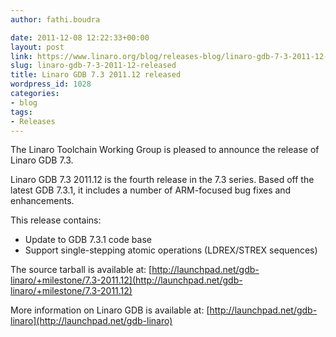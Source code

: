 ```yaml
---
author: fathi.boudra

date: 2011-12-08 12:22:33+00:00
layout: post
link: https://www.linaro.org/blog/releases-blog/linaro-gdb-7-3-2011-12-released/
slug: linaro-gdb-7-3-2011-12-released
title: Linaro GDB 7.3 2011.12 released
wordpress_id: 1028
categories:
- blog
tags:
- Releases
---
```


The Linaro Toolchain Working Group is pleased to announce the release of Linaro GDB 7.3.

Linaro GDB 7.3 2011.12 is the fourth release in the 7.3 series. Based off the latest GDB 7.3.1, it includes a number of ARM-focused bug fixes and enhancements.

This release contains:
* Update to GDB 7.3.1 code base
* Support single-stepping atomic operations (LDREX/STREX sequences)

The source tarball is available at:
[http://launchpad.net/gdb-linaro/+milestone/7.3-2011.12](http://launchpad.net/gdb-linaro/+milestone/7.3-2011.12)

More information on Linaro GDB is available at:
[http://launchpad.net/gdb-linaro](http://launchpad.net/gdb-linaro)
